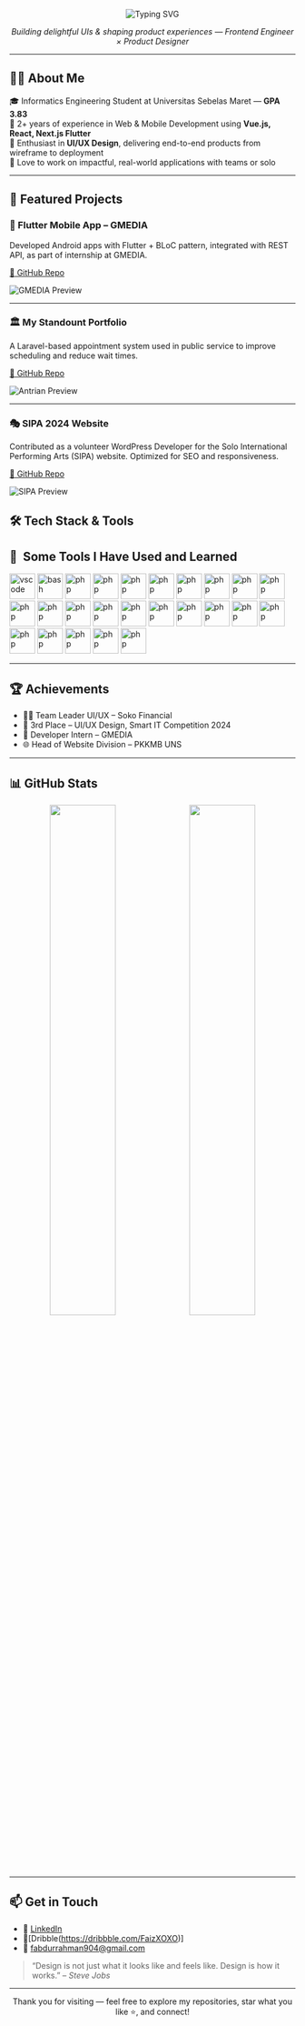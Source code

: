 
<p align="center">
  <img src="https://readme-typing-svg.demolab.com?font=Press+Start+2P&size=18&pause=1000&center=true&vCenter=true&width=800&lines=I`m+Abdurrahman+Faiz+A+Product+Engineer;Welcome+to+my+GitHub!;Let's+build+something+awesome.;Design.+Code.+Earn." alt="Typing SVG" />
</p>


<p align="center">
 <i>Building delightful UIs & shaping product experiences — Frontend Engineer × Product Designer</i><br>
</p>

---

## 👨‍💻 About Me

🎓 Informatics Engineering Student at Universitas Sebelas Maret — <b>GPA 3.83</b>  
💼 2+ years of experience in Web & Mobile Development using <b>Vue.js, React, Next.js Flutter</b>  
🎨 Enthusiast in <b>UI/UX Design</b>, delivering end-to-end products from wireframe to deployment  
🚀 Love to work on impactful, real-world applications with teams or solo

---

## 🚀 Featured Projects

### 📱 Flutter Mobile App – GMEDIA
Developed Android apps with Flutter + BLoC pattern, integrated with REST API, as part of internship at GMEDIA.

[🔗 GitHub Repo](https://github.com/abdurFaiz/flutter-gmedia)

![GMEDIA Preview](https://via.placeholder.com/800x400.png?text=Project+Preview+GMEDIA)

---

### 🏛️ My Standount Portfolio
A Laravel-based appointment system used in public service to improve scheduling and reduce wait times.

[🔗 GitHub Repo](https://github.com/abdurFaiz/antrian-disdukcapil)

![Antrian Preview](https://via.placeholder.com/800x400.png?text=Project+Preview+Antrian)

---

### 🎭 SIPA 2024 Website
Contributed as a volunteer WordPress Developer for the Solo International Performing Arts (SIPA) website. Optimized for SEO and responsiveness.

[🔗 GitHub Repo](https://github.com/abdurFaiz/sipa-wordpress)

![SIPA Preview](https://via.placeholder.com/800x400.png?text=Project+Preview+SIPA)


## 🛠️ Tech Stack & Tools

<h2> 🚀 &nbsp;Some Tools I Have Used and Learned</h2>
<p align="left">
<img src="https://cdn.jsdelivr.net/gh/devicons/devicon/icons/vscode/vscode-original.svg" alt="vscode" width="45" height="45"/>
<img src="https://cdn.jsdelivr.net/gh/devicons/devicon/icons/bash/bash-original.svg" alt="bash" width="45" height="45"/>
<img src="https://cdn.jsdelivr.net/gh/devicons/devicon/icons/php/php-original.svg" alt="php" width="45" height="45"/>  
<img src="https://cdn.jsdelivr.net/gh/devicons/devicon@latest/icons/typescript/typescript-original.svg" alt="php" width="45" height="45" />
<img src="https://cdn.jsdelivr.net/gh/devicons/devicon@latest/icons/javascript/javascript-original.svg" alt="php" width="45" height="45" />
<img src="https://cdn.jsdelivr.net/gh/devicons/devicon@latest/icons/dart/dart-original.svg" alt="php" width="45" height="45"/>
<img src="https://cdn.jsdelivr.net/gh/devicons/devicon@latest/icons/android/android-original.svg" alt="php" width="45" height="45"/>
<img src="https://cdn.jsdelivr.net/gh/devicons/devicon@latest/icons/react/react-original.svg" alt="php" width="45" height="45"/>
<img src="https://cdn.jsdelivr.net/gh/devicons/devicon@latest/icons/vuejs/vuejs-original.svg" alt="php" width="45" height="45" />
<img src="https://cdn.jsdelivr.net/gh/devicons/devicon@latest/icons/nextjs/nextjs-original.svg" alt="php" width="45" height="45"/>
<img src="https://cdn.jsdelivr.net/gh/devicons/devicon@latest/icons/nuxtjs/nuxtjs-original.svg" alt="php" width="45" height="45"/>
<img src="https://cdn.jsdelivr.net/gh/devicons/devicon@latest/icons/laravel/laravel-original.svg"alt="php" width="45" height="45" />
<img src="https://cdn.jsdelivr.net/gh/devicons/devicon@latest/icons/flutter/flutter-original.svg"alt="php" width="45" height="45" />
<img src="https://cdn.jsdelivr.net/gh/devicons/devicon@latest/icons/svelte/svelte-original.svg" alt="php" width="45" height="45"/>
<img src="https://cdn.jsdelivr.net/gh/devicons/devicon@latest/icons/html5/html5-original.svg" alt="php" width="45" height="45"/>
<img src="https://cdn.jsdelivr.net/gh/devicons/devicon@latest/icons/tailwindcss/tailwindcss-original.svg" alt="php" width="45" height="45"/>
<img src="https://cdn.jsdelivr.net/gh/devicons/devicon@latest/icons/figma/figma-original.svg" alt="php" width="45" height="45" />
<img src="https://cdn.jsdelivr.net/gh/devicons/devicon@latest/icons/webflow/webflow-original.svg" alt="php" width="45" height="45"/>
<img src="https://cdn.jsdelivr.net/gh/devicons/devicon@latest/icons/framermotion/framermotion-original.svg"alt="php" width="45" height="45" />
<img src="https://cdn.jsdelivr.net/gh/devicons/devicon@latest/icons/wordpress/wordpress-original.svg" alt="php" width="45" height="45"/>
<img src="https://cdn.jsdelivr.net/gh/devicons/devicon@latest/icons/cypressio/cypressio-original.svg"alt="php" width="45" height="45" />
<img src="https://cdn.jsdelivr.net/gh/devicons/devicon@latest/icons/jest/jest-plain.svg" alt="php" width="45" height="45"/>
<img src="https://cdn.jsdelivr.net/gh/devicons/devicon@latest/icons/vitejs/vitejs-original.svg" alt="php" width="45" height="45"/>          
<img src="https://cdn.jsdelivr.net/gh/devicons/devicon@latest/icons/postgresql/postgresql-original-wordmark.svg" alt="php" width="45" height="45" />
<img src="https://cdn.jsdelivr.net/gh/devicons/devicon@latest/icons/mysql/mysql-original-wordmark.svg"alt="php" width="45" height="45" />          
</p>

---

## 🏆 Achievements
- 👨‍💼 Team Leader UI/UX – Soko Financial  
- 🥉 3rd Place – UI/UX Design, Smart IT Competition 2024  
- 📱 Developer Intern – GMEDIA  
- 🌐 Head of Website Division – PKKMB UNS

---

## 📊 GitHub Stats

<p align="center">
  <img src="https://github-readme-stats.vercel.app/api?username=abdurFaiz&show_icons=true&theme=radical" width="48%">
  <img src="https://github-readme-streak-stats.herokuapp.com/?user=abdurFaiz&theme=radical" width="48%">
</p>

---

## 📫 Get in Touch

- 💼 [LinkedIn](www.linkedin.com/in/abdurrahman-faiz-af)
- 🎴[Dribble(https://dribbble.com/FaizXOXO)]
- 📧 [fabdurrahman904@gmail.com](mailto:fabdurrahman904@gmail.com)  

> “Design is not just what it looks like and feels like. Design is how it works.” – *Steve Jobs*

---

<p align="center">
  Thank you for visiting — feel free to explore my repositories, star what you like ⭐, and connect!
</p>
